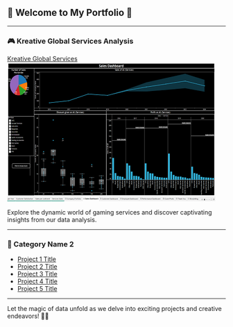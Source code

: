 ## 🌟 Welcome to My Portfolio 🌟

---

### 🎮 Kreative Global Services Analysis 

[Kreative Global Services](/KGS_analysis)
![Kreative Global Services Thumbnail](images/Thumbnail1.png)

Explore the dynamic world of gaming services and discover captivating insights from our data analysis.

---

### 💼 Category Name 2

- [Project 1 Title](http://example.com/)
- [Project 2 Title](http://example.com/)
- [Project 3 Title](http://example.com/)
- [Project 4 Title](http://example.com/)
- [Project 5 Title](http://example.com/)

---

Let the magic of data unfold as we delve into exciting projects and creative endeavors! 🚀🌌
